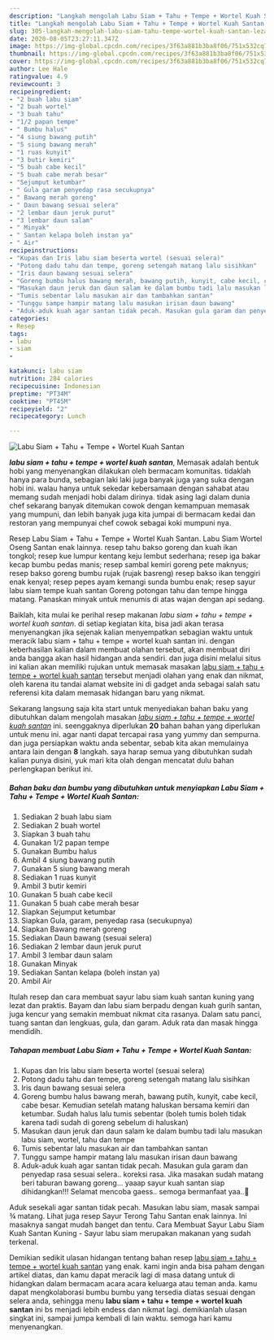 ```yaml
---
description: "Langkah mengolah Labu Siam + Tahu + Tempe + Wortel Kuah Santan Lezat"
title: "Langkah mengolah Labu Siam + Tahu + Tempe + Wortel Kuah Santan Lezat"
slug: 305-langkah-mengolah-labu-siam-tahu-tempe-wortel-kuah-santan-lezat
date: 2020-08-05T23:27:11.347Z
image: https://img-global.cpcdn.com/recipes/3f63a881b3ba8f06/751x532cq70/labu-siam-tahu-tempe-wortel-kuah-santan-foto-resep-utama.jpg
thumbnail: https://img-global.cpcdn.com/recipes/3f63a881b3ba8f06/751x532cq70/labu-siam-tahu-tempe-wortel-kuah-santan-foto-resep-utama.jpg
cover: https://img-global.cpcdn.com/recipes/3f63a881b3ba8f06/751x532cq70/labu-siam-tahu-tempe-wortel-kuah-santan-foto-resep-utama.jpg
author: Lee Hale
ratingvalue: 4.9
reviewcount: 3
recipeingredient:
- "2 buah labu siam"
- "2 buah wortel"
- "3 buah tahu"
- "1/2 papan tempe"
- " Bumbu halus"
- "4 siung bawang putih"
- "5 siung bawang merah"
- "1 ruas kunyit"
- "3 butir kemiri"
- "5 buah cabe kecil"
- "5 buah cabe merah besar"
- "Sejumput ketumbar"
- " Gula garam penyedap rasa secukupnya"
- " Bawang merah goreng"
- " Daun bawang sesuai selera"
- "2 lembar daun jeruk purut"
- "3 lembar daun salam"
- " Minyak"
- " Santan kelapa boleh instan ya"
- " Air"
recipeinstructions:
- "Kupas dan Iris labu siam beserta wortel (sesuai selera)"
- "Potong dadu tahu dan tempe, goreng setengah matang lalu sisihkan"
- "Iris daun bawang sesuai selera"
- "Goreng bumbu halus bawang merah, bawang putih, kunyit, cabe kecil, cabe besar. Kemudian setelah matang haluskan bersama kemiri dan ketumbar. Sudah halus lalu tumis sebentar (boleh tumis boleh tidak karena tadi sudah di goreng sebelum di haluskan)"
- "Masukan daun jeruk dan daun salam ke dalam bumbu tadi lalu masukan labu siam, wortel, tahu dan tempe"
- "Tumis sebentar lalu masukan air dan tambahkan santan"
- "Tunggu sampe hampir matang lalu masukan irisan daun bawang"
- "Aduk-aduk kuah agar santan tidak pecah. Masukan gula garam dan penyedap rasa sesuai selera.. koreksi rasa. Jika masakan sudah matang beri taburan bawang goreng... yaaap sayur kuah santan siap dihidangkan!!! Selamat mencoba gaess.. semoga bermanfaat yaa..🤗"
categories:
- Resep
tags:
- labu
- siam
- 

katakunci: labu siam  
nutrition: 284 calories
recipecuisine: Indonesian
preptime: "PT34M"
cooktime: "PT45M"
recipeyield: "2"
recipecategory: Lunch

---
```



![Labu Siam + Tahu + Tempe + Wortel Kuah Santan](https://img-global.cpcdn.com/recipes/3f63a881b3ba8f06/751x532cq70/labu-siam-tahu-tempe-wortel-kuah-santan-foto-resep-utama.jpg)

<b><i>labu siam + tahu + tempe + wortel kuah santan</i></b>, Memasak adalah bentuk hobi yang menyenangkan dilakukan oleh bermacam komunitas. tidaklah hanya para bunda, sebagian laki laki juga banyak juga yang suka dengan hobi ini. walau hanya untuk sekedar kebersamaan dengan sahabat atau memang sudah menjadi hobi dalam dirinya. tidak asing lagi dalam dunia chef sekarang banyak ditemukan cowok dengan kemampuan memasak yang mumpuni, dan lebih banyak juga kita jumpai di bermacam kedai dan restoran yang mempunyai chef cowok sebagai koki mumpuni nya.

Resep Labu Siam + Tahu + Tempe + Wortel Kuah Santan. Labu Siam Wortel Oseng Santan enak lainnya. resep tahu bakso goreng dan kuah ikan tongkol; resep kue lumpur kentang keju lembut sederhana; resep iga bakar kecap bumbu pedas manis; resep sambal kemiri goreng pete maknyus; resep bakso goreng bumbu rujak (rujak basreng) resep bakso ikan tenggiri enak kenyal; resep pepes ayam kemangi sunda bumbu enak; resep sayur labu siam tempe kuah santan Goreng potongan tahu dan tempe hingga matang. Panaskan minyak untuk menumis di atas wajan dengan api sedang.

Baiklah, kita mulai ke perihal resep makanan <i>labu siam + tahu + tempe + wortel kuah santan</i>. di setiap kegiatan kita, bisa jadi akan terasa menyenangkan jika sejenak kalian menyempatkan sebagian waktu untuk meracik labu siam + tahu + tempe + wortel kuah santan ini. dengan keberhasilan kalian dalam membuat olahan tersebut, akan membuat diri anda bangga akan hasil hidangan anda sendiri. dan juga disini melalui situs ini kalian akan memiliki rujukan untuk memasak masakan <u>labu siam + tahu + tempe + wortel kuah santan</u> tersebut menjadi olahan yang enak dan nikmat, oleh karena itu tandai alamat website ini di gadget anda sebagai salah satu referensi kita dalam memasak hidangan baru yang nikmat.


Sekarang langsung saja kita start untuk menyediakan bahan baku yang dibutuhkan dalam mengolah masakan <u><i>labu siam + tahu + tempe + wortel kuah santan</i></u> ini. seenggaknya diperlukan <b>20</b> bahan bahan yang diperlukan untuk menu ini. agar nanti dapat tercapai rasa yang yummy dan sempurna. dan juga persiapkan waktu anda sebentar, sebab kita akan memulainya antara lain dengan <b>8</b> langkah. saya harap semua yang dibutuhkan sudah kalian punya disini, yuk mari kita olah dengan mencatat dulu bahan perlengkapan berikut ini.

<!--inarticleads1-->

##### Bahan baku dan bumbu yang dibutuhkan untuk menyiapkan Labu Siam + Tahu + Tempe + Wortel Kuah Santan:

1. Sediakan 2 buah labu siam
1. Sediakan 2 buah wortel
1. Siapkan 3 buah tahu
1. Gunakan 1/2 papan tempe
1. Gunakan  Bumbu halus
1. Ambil 4 siung bawang putih
1. Gunakan 5 siung bawang merah
1. Sediakan 1 ruas kunyit
1. Ambil 3 butir kemiri
1. Gunakan 5 buah cabe kecil
1. Gunakan 5 buah cabe merah besar
1. Siapkan Sejumput ketumbar
1. Siapkan  Gula, garam, penyedap rasa (secukupnya)
1. Siapkan  Bawang merah goreng
1. Sediakan  Daun bawang (sesuai selera)
1. Sediakan 2 lembar daun jeruk purut
1. Ambil 3 lembar daun salam
1. Gunakan  Minyak
1. Sediakan  Santan kelapa (boleh instan ya)
1. Ambil  Air


Itulah resep dan cara membuat sayur labu siam kuah santan kuning yang lezat dan praktis. Bayam dan labu siam berpadu dengan kuah gurih santan, juga kencur yang semakin membuat nikmat cita rasanya. Dalam satu panci, tuang santan dan lengkuas, gula, dan garam. Aduk rata dan masak hingga mendidih. 

<!--inarticleads2-->

##### Tahapan membuat Labu Siam + Tahu + Tempe + Wortel Kuah Santan:

1. Kupas dan Iris labu siam beserta wortel (sesuai selera)
1. Potong dadu tahu dan tempe, goreng setengah matang lalu sisihkan
1. Iris daun bawang sesuai selera
1. Goreng bumbu halus bawang merah, bawang putih, kunyit, cabe kecil, cabe besar. Kemudian setelah matang haluskan bersama kemiri dan ketumbar. Sudah halus lalu tumis sebentar (boleh tumis boleh tidak karena tadi sudah di goreng sebelum di haluskan)
1. Masukan daun jeruk dan daun salam ke dalam bumbu tadi lalu masukan labu siam, wortel, tahu dan tempe
1. Tumis sebentar lalu masukan air dan tambahkan santan
1. Tunggu sampe hampir matang lalu masukan irisan daun bawang
1. Aduk-aduk kuah agar santan tidak pecah. Masukan gula garam dan penyedap rasa sesuai selera.. koreksi rasa. Jika masakan sudah matang beri taburan bawang goreng... yaaap sayur kuah santan siap dihidangkan!!! Selamat mencoba gaess.. semoga bermanfaat yaa..🤗


Aduk sesekali agar santan tidak pecah. Masukan labu siam, masak sampai ¾ matang. Lihat juga resep Sayur Terong Tahu Santan enak lainnya. Ini masaknya sangat mudah banget dan tentu. Cara Membuat Sayur Labu Siam Kuah Santan Kuning - Sayur labu siam merupakan makanan yang sudah terkenal. 

Demikian sedikit ulasan hidangan tentang bahan resep <u>labu siam + tahu + tempe + wortel kuah santan</u> yang enak. kami ingin anda bisa paham dengan artikel diatas, dan kamu dapat meracik lagi di masa datang untuk di hidangkan dalam bermacam acara acara keluarga atau teman anda. kamu dapat mengkolaborasi bumbu bumbu yang tersedia diatas sesuai dengan selera anda, sehingga menu <b>labu siam + tahu + tempe + wortel kuah santan</b> ini bs menjadi lebih endess dan nikmat lagi. demikianlah ulasan singkat ini, sampai jumpa kembali di lain waktu. semoga hari kamu menyenangkan.
